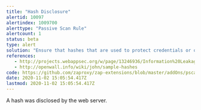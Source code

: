```yaml
---
title: "Hash Disclosure"
alertid: 10097
alertindex: 1009700
alerttype: "Passive Scan Rule"
alertcount: 1
status: beta
type: alert
solution: "Ensure that hashes that are used to protect credentials or other resources are not leaked by the web server or database. There is typically no requirement for password hashes to be accessible to the web browser.      "
references:
   - http://projects.webappsec.org/w/page/13246936/Information%20Leakage
   - http://openwall.info/wiki/john/sample-hashes
code: https://github.com/zaproxy/zap-extensions/blob/master/addOns/pscanrulesBeta/src/main/java/org/zaproxy/zap/extension/pscanrulesBeta/HashDisclosureScanRule.java
date: 2020-11-02 15:05:54.417Z
lastmod: 2020-11-02 15:05:54.417Z
---
```

A hash was disclosed by the web server.
